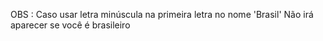 OBS : Caso usar letra minúscula na primeira letra no nome 'Brasil' Não irá aparecer se você é brasileiro

